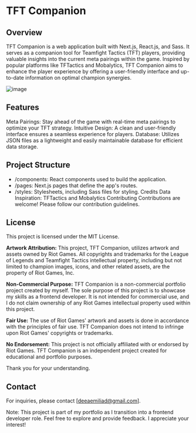 
# TFT Companion


## Overview
TFT Companion is a web application built with Next.js, React.js, and Sass. It serves as a companion tool for Teamfight Tactics (TFT) players, providing valuable insights into the current meta pairings within the game. Inspired by popular platforms like TFTactics and Mobalytics, TFT Companion aims to enhance the player experience by offering a user-friendly interface and up-to-date information on optimal champion synergies.

![image](https://github.com/DeeaEmilia/tft-companion/assets/113769418/b3702fad-cc87-4c1a-9e8e-deeb30974fd3)



## Features
Meta Pairings: Stay ahead of the game with real-time meta pairings to optimize your TFT strategy.
Intuitive Design: A clean and user-friendly interface ensures a seamless experience for players.
Database: Utilizes JSON files as a lightweight and easily maintainable database for efficient data storage.


## Project Structure
* /components: React components used to build the application.
* /pages: Next.js pages that define the app's routes.
* /styles: Stylesheets, including Sass files for styling.
Credits
Data Inspiration: TFTactics and Mobalytics
Contributing
Contributions are welcome! Please follow our contribution guidelines.

## License
This project is licensed under the MIT License.

**Artwork Attribution:**
This project, TFT Companion, utilizes artwork and assets owned by Riot Games. All copyrights and trademarks for the League of Legends and Teamfight Tactics intellectual property, including but not limited to champion images, icons, and other related assets, are the property of Riot Games, Inc.

**Non-Commercial Purpose:**
TFT Companion is a non-commercial portfolio project created by myself. The sole purpose of this project is to showcase my skills as a frontend developer. It is not intended for commercial use, and I do not claim ownership of any Riot Games intellectual property used within this project.

**Fair Use:**
The use of Riot Games' artwork and assets is done in accordance with the principles of fair use. TFT Companion does not intend to infringe upon Riot Games' copyrights or trademarks.

**No Endorsement:**
This project is not officially affiliated with or endorsed by Riot Games. TFT Companion is an independent project created for educational and portfolio purposes.


Thank you for your understanding.

## Contact
For inquiries, please contact [deeaemiliad@gmail.com].

Note: This project is part of my portfolio as I transition into a frontend developer role. Feel free to explore and provide feedback. I appreciate your interest!
